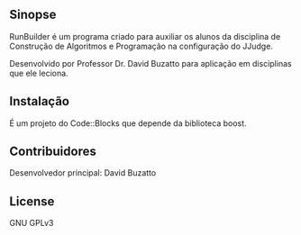 ## Sinopse

RunBuilder é um programa criado para auxiliar os alunos da disciplina de Construção de Algoritmos e Programação na configuração do JJudge.

Desenvolvido por Professor Dr. David Buzatto para aplicação em disciplinas que ele leciona.

## Instalação

É um projeto do Code::Blocks que depende da biblioteca boost.

## Contribuidores

Desenvolvedor principal: David Buzatto

## License

GNU GPLv3
